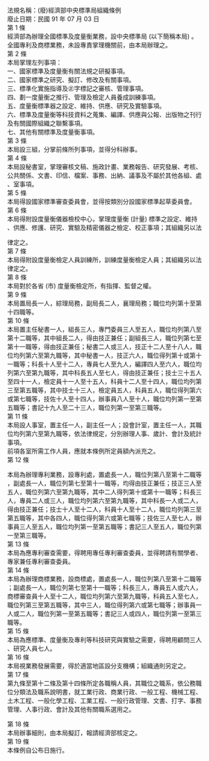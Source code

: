 法規名稱：(廢)經濟部中央標準局組織條例  
廢止日期：民國 91 年 07 月 03 日  
第 1 條  
經濟部為辦理全國標準及度量衡業務，設中央標準局 (以下簡稱本局) 。  
全國專利及商標業務，未設專責掌理機關前，由本局辦理之。  
第 2 條  
本局掌理左列事項：  
一、國家標準及度量衡有關法規之研擬事項。  
二、國家標準之研究、擬訂、修改及有關事項。  
三、標準化實施指導及㊣字標記之審核、管理事項。  
四、劃一度量衡之推行、管理及檢定人員養成訓練事項。  
五、度量衡標準器之設定、維持、供應、研究及實驗事項。  
六、標準及度量衡等科技資料之蒐集、編譯、供應與公報、出版物之刊行  
及有關國際組織之聯繫事項。  
七、其他有關標準及度量衡事項。  
第 3 條  
本局設三組，分掌前條所列事項，並得分科辦事。  
第 4 條  
本局設秘書室，掌理審核文稿、施政計畫、業務報告、研究發展、考核、  
公共關係、文書、印信、檔案、事務、出納、議事及不屬於其他各組、處  
、室事項。  
第 5 條  
本局得設國家標準審查委員會，並得按類別分設國家標準起草委員會。  
第 6 條  
本局得附設度量衡儀器檢校中心，掌理度量衡 (計量) 標準之設定、維持  
、供應、修護、研究、實驗及精密儀器之檢定、校正事項；其組織另以法  


律定之。  
第 7 條  
本局得附設度量衡檢定人員訓練所，訓練度量衡檢定人員；其組織另以法  
律定之。  
第 8 條  
本局對於各省 (市) 度量衡檢定所，有指揮、監督之權。  
第 9 條  
本局置局長一人，綜理局務，副局長二人，襄理局務；職位均列第十至第  
十四職等。  
第 10 條  
本局置主任秘書一人，組長三人，專門委員三人至五人，職位均列第八至  
第十二職等，其中組長二人，得由技正兼任；副組長三人，職位列第七至  
第十一職等，得由技正兼任；秘書二人或三人，技正十二人至十八人，職  
位均列第六至第九職等，其中秘書一人，技正六人，職位得列第十或第十  
一職等；科長十人至十二人，專員七人至九人，編譯四人至六人，職位均  
列第六至第九職等，其中科長五人至七人，得由技正兼任；技士三十五人  
至四十一人，檢定員十一人至十五人，科員十二人至十四人，職位均列第  
三至第五職等，其中技士十三人，檢定員五人，科員五人，職位得列第六  
或第七職等，技佐十人至十四人，辦事員八人至十人，職位均列第一至第  
五職等；書記十九人至二十三人，職位列第一至第三職等。  
第 11 條  
本局設人事室，置主任一人，副主任一人；設會計室，置主任一人，其職  
位均列第六至第九職等，依法律規定，分別辦理人事、歲計、會計及統計  
事項。  
前項各室所需工作人員，應就本條例所定員額內派充之。  
第 12 條  


本局為辦理專利業務，設專利處，置處長一人，職位列第八至第十二職等  
，副處長一人，職位列第七至第十一職等，均得由技正兼任；技正三人至  
五人，職位列第六至第九職等，其中二人得列第十或第十一職等；科長三  
人，專員二人或三人，職位均列第六至第九職等，其中科長一人或二人，  
得由技正兼任；技士十人至十二人，科員十人至十二人，職位均列第三至  
第五職等，其中各四人，職位得列第六或第七職等；技佐三人至七人，辦  
事員三人至五人，職位均列第一至第五職等；書記三人至五人，職位列第  
一至第三職等。  
第 13 條  
本局為應專利審查需要，得聘用專任專利審查委員，並得聘請有關學者、  
專家兼任專利審查委員。  
第 14 條  
本局為辦理商標業務，設商標處，置處長一人，職位列第八至第十二職等  
；副處長一人，職位列第七至第十一職等；科長三人，專員五人或六人，  
商標審查員十人至十二人，職位均列第六至第九職等，科員五人至七人，  
職位列第三至第五職等，其中三人，職位得列第六或第七職等；辦事員一  
人或二人，職位列第一至第五職等；書記三人或四人，職位列第一至第三  
職等。  
第 15 條  
本局為應標準、度量衡及專利等科技研究與實驗之需要，得聘用顧問三人  
、研究人員七人。  
第 16 條  
本局視業務發展需要，得於適當地區設分支機構；組織通則另定之。  
第 17 條  
第九條至第十二條及第十四條所定各職稱人員，其職位之職系，依公務職  
位分類法及職系說明書，就工業行政、商業行政、一般工程、機械工程、  
土木工程、一般化學工程、工業工程、一般行政管理、文書、打字、事務  
管理、人事行政、會計及其他有關職系選用之。  


第 18 條  
本局辦事細則，由本局擬訂，報請經濟部核定之。  
第 19 條  
本條例自公布日施行。  


